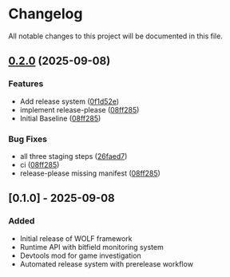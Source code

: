 # Changelog

All notable changes to this project will be documented in this file.

## [0.2.0](https://github.com/Axertin/wolf/compare/wolf-v0.1.0...wolf-v0.2.0) (2025-09-08)


### Features

* Add release system ([0f1d52e](https://github.com/Axertin/wolf/commit/0f1d52ea08be4c610e60bd9775dd437925d663c3))
* implement release-please ([08ff285](https://github.com/Axertin/wolf/commit/08ff2851a1b9bc0e54c11b28ba95491ba827eef1))
* Initial Baseline ([08ff285](https://github.com/Axertin/wolf/commit/08ff2851a1b9bc0e54c11b28ba95491ba827eef1))


### Bug Fixes

* all three staging steps ([26faed7](https://github.com/Axertin/wolf/commit/26faed75d6e38ffb5d2cb4a1fb002de137df296c))
* ci ([08ff285](https://github.com/Axertin/wolf/commit/08ff2851a1b9bc0e54c11b28ba95491ba827eef1))
* release-please missing manifest ([08ff285](https://github.com/Axertin/wolf/commit/08ff2851a1b9bc0e54c11b28ba95491ba827eef1))

## [0.1.0] - 2025-09-08

### Added
- Initial release of WOLF framework
- Runtime API with bitfield monitoring system
- Devtools mod for game investigation
- Automated release system with prerelease workflow
